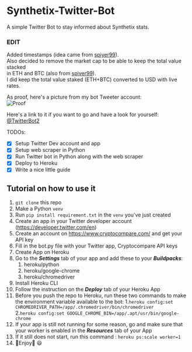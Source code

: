 # Synthetix-Twitter-Bot
A simple Twitter Bot to stay informed about Synthetix stats.

### EDIT  

Added timestamps (idea came from [spiyer99](https://github.com/spiyer99/synthetix_stats_twitter_bot)).  
Also decided to remove the market cap to be able to keep the total value stacked<br/>
in ETH and BTC (also from [spiver99](https://github.com/spiyer99/synthetix_stats_twitter_bot)).  
I did keep the total value staked (ETH+BTC) converted to USD with live rates.

As proof, here's a picture from my bot Tweeter account:  
![Proof](https://user-images.githubusercontent.com/13340366/118216281-3c271400-b441-11eb-8688-f4d5e5fa99ee.png)

Here's a link to it if you want to go and have a look for yourself: [@TwitterBot2](https://twitter.com/TwittterBot2)

TODOs:
- [X] Setup Twitter Dev account and app
- [X] Setup web scraper in Python
- [X] Run Twitter bot in Python along with the web scraper
- [X] Deploy to Heroku
- [X] Write a nice little guide

## Tutorial on how to use it
1. `git clone` this repo
2. Make a Python `venv`
3. Run `pip install requirement.txt` in the `venv` you've just created
4. Create an app in your Twitter developer account (https://developer.twitter.com/en)
5. Create an account on https://www.cryptocompare.com/ and get your API key
6. Fill in the bot.py file with your Twitter app, Cryptocompare API keys
7. Create App on Heroku
8. Go to the ***Settings*** tab of your app and add these to your ***Buildpacks***:
    1. heroku/python
    2. heroku/google-chrome
    3. heroku/chromedriver
9. Install Heroku CLI
10. Follow the instruction on the ***Deploy*** tab of your Heroku App
11. Before you push the repo to Heroku, run these two commands to make the environment
    variable available to the bot:
    1.`heroku config:set CHROMEDRIVER_PATH=/app/.chromedriver/bin/chromedriver`\
    2.`heroku config:set GOOGLE_CHROME_BIN=/app/.apt/usr/bin/google-chrome`
12. If your app is still not running for some reason, go and make sure that
    your worker is enabled in the ***Resources*** tab of your App
13. If it still does not start, run this command : `heroku ps:scale worker=1`
14. 🎉Enjoy🎉 :smiley:
